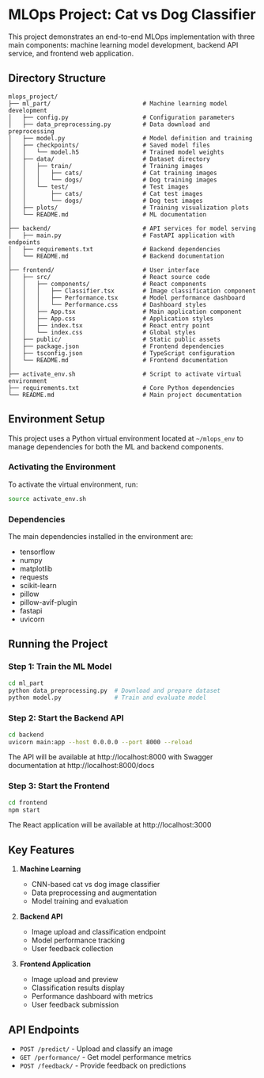 # MLOps Project: Cat vs Dog Classifier

This project demonstrates an end-to-end MLOps implementation with three main components: machine learning model development, backend API service, and frontend web application.

## Directory Structure

```
mlops_project/
├── ml_part/                          # Machine learning model development
│   ├── config.py                     # Configuration parameters
│   ├── data_preprocessing.py         # Data download and preprocessing
│   ├── model.py                      # Model definition and training
│   ├── checkpoints/                  # Saved model files
│   │   └── model.h5                  # Trained model weights
│   ├── data/                         # Dataset directory
│   │   ├── train/                    # Training images
│   │   │   ├── cats/                 # Cat training images
│   │   │   └── dogs/                 # Dog training images
│   │   └── test/                     # Test images
│   │       ├── cats/                 # Cat test images
│   │       └── dogs/                 # Dog test images
│   ├── plots/                        # Training visualization plots
│   └── README.md                     # ML documentation
│
├── backend/                          # API services for model serving
│   ├── main.py                       # FastAPI application with endpoints
│   ├── requirements.txt              # Backend dependencies
│   └── README.md                     # Backend documentation
│
├── frontend/                         # User interface
│   ├── src/                          # React source code
│   │   ├── components/               # React components
│   │   │   ├── Classifier.tsx        # Image classification component
│   │   │   ├── Performance.tsx       # Model performance dashboard
│   │   │   └── Performance.css       # Dashboard styles
│   │   ├── App.tsx                   # Main application component
│   │   ├── App.css                   # Application styles
│   │   ├── index.tsx                 # React entry point
│   │   └── index.css                 # Global styles
│   ├── public/                       # Static public assets
│   ├── package.json                  # Frontend dependencies
│   ├── tsconfig.json                 # TypeScript configuration
│   └── README.md                     # Frontend documentation
│
├── activate_env.sh                   # Script to activate virtual environment
├── requirements.txt                  # Core Python dependencies
└── README.md                         # Main project documentation
```

## Environment Setup

This project uses a Python virtual environment located at `~/mlops_env` to manage dependencies for both the ML and backend components.

### Activating the Environment

To activate the virtual environment, run:

```bash
source activate_env.sh
```

### Dependencies

The main dependencies installed in the environment are:
- tensorflow
- numpy
- matplotlib
- requests
- scikit-learn
- pillow
- pillow-avif-plugin
- fastapi
- uvicorn

## Running the Project

### Step 1: Train the ML Model

```bash
cd ml_part
python data_preprocessing.py  # Download and prepare dataset
python model.py               # Train and evaluate model
```

### Step 2: Start the Backend API

```bash
cd backend
uvicorn main:app --host 0.0.0.0 --port 8000 --reload
```

The API will be available at http://localhost:8000 with Swagger documentation at http://localhost:8000/docs

### Step 3: Start the Frontend

```bash
cd frontend
npm start
```

The React application will be available at http://localhost:3000

## Key Features

1. **Machine Learning**
   - CNN-based cat vs dog image classifier
   - Data preprocessing and augmentation
   - Model training and evaluation

2. **Backend API**
   - Image upload and classification endpoint
   - Model performance tracking
   - User feedback collection

3. **Frontend Application**
   - Image upload and preview
   - Classification results display
   - Performance dashboard with metrics
   - User feedback submission

## API Endpoints

- `POST /predict/` - Upload and classify an image
- `GET /performance/` - Get model performance metrics
- `POST /feedback/` - Provide feedback on predictions 